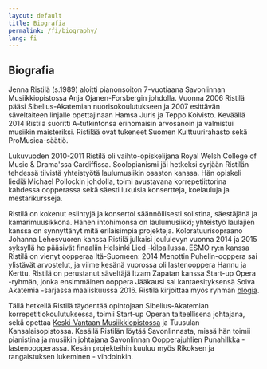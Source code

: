```yaml
---
layout: default
title: Biografia
permalink: /fi/biography/
lang: fi
---
```


## Biografia

Jenna Ristilä (s.1989) aloitti pianonsoiton 7-vuotiaana Savonlinnan Musiikkiopistossa Anja Ojanen-Forsbergin johdolla. Vuonna 2006 Ristilä pääsi Sibelius-Akatemian nuorisokoulutukseen ja 2007 esittävän säveltaiteen linjalle opettajinaan Hamsa Juris ja Teppo Koivisto. Keväällä 2014 Ristilä suoritti A-tutkintonsa erinomaisin arvosanoin ja valmistui musiikin maisteriksi. Ristilää ovat tukeneet Suomen Kulttuurirahasto sekä ProMusica-säätiö.

Lukuvuoden 2010-2011 Ristilä oli vaihto-opiskelijana Royal Welsh College of Music & Drama'ssa Cardiffissa. Soolopianismi jäi hetkeksi syrjään Ristilän tehdessä tiivistä yhteistyötä laulumusiikin osaston kanssa. Hän opiskeli liediä Michael Pollockin johdolla, toimi avustavana korrepetiittorina kahdessa oopperassa sekä säesti lukuisia konsertteja, koelauluja ja mestarikursseja.

Ristilä on kokenut esiintyjä ja konsertoi säännöllisesti solistina, säestäjänä ja kamarimuusikkona. Hänen intohimonsa on laulumusiikki; yhteistyö laulajien kanssa on synnyttänyt mitä erilaisimpia projekteja. Koloratuurisopraano Johanna Lehesvuoren kanssa Ristilä julkaisi joululevyn vuonna 2014 ja 2015 syksyllä he pääsivät finaaliin Helsinki Lied -kilpailussa. ESMO ry:n kanssa Ristilä on vienyt oopperaa Itä-Suomeen: 2014 Menottin Puhelin-ooppera sai ylistävät arvostelut, ja viime kesänä vuorossa oli lastenooppera Hannu ja Kerttu. Ristilä on perustanut säveltäjä Itzam Zapatan kanssa Start-up Opera -ryhmän, jonka ensimmäinen ooppera Jääkausi sai kantaesityksensä Soiva Akatemia -sarjassa maaliskuussa 2016. Ristilä kirjoittaa myös ryhmän [blogia](http://startupopera.blogspot.fi).

Tällä hetkellä Ristilä täydentää opintojaan Sibelius-Akatemian korrepetitiokoulutuksessa, toimii Start-up Operan taiteellisena johtajana, sekä opettaa [Keski-Vantaan Musiikkiopistossa](http://kevamo.com/) ja Tuusulan Kansalaisopistossa. Kesällä Ristilän löytää Savonlinnasta, missä hän toimii pianistina ja musiikin johtajana Savonlinnan Oopperajuhlien Punahilkka -lastenoopperassa. Kesän projekteihin kuuluu myös Rikoksen ja rangaistuksen lukeminen - vihdoinkin.

<br/>
